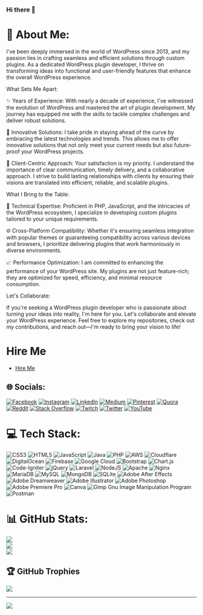 ### Hi there 👋

<!--
**alisaleem252/alisaleem252** is a ✨ _special_ ✨ repository because its `README.md` (this file) appears on your GitHub profile.

Here are some ideas to get you started:

- 🔭 I’m currently working on ...
- 🌱 I’m currently learning ...
- 👯 I’m looking to collaborate on ...
- 🤔 I’m looking for help with ...
- 💬 Ask me about ...
- 📫 How to reach me: ...
- 😄 Pronouns: ...
- ⚡ Fun fact: ...
-->
# 💫 About Me:
I've been deeply immersed in the world of WordPress since 2013, and my passion lies in crafting seamless and efficient solutions through custom plugins. As a dedicated WordPress plugin developer, I thrive on transforming ideas into functional and user-friendly features that enhance the overall WordPress experience.

What Sets Me Apart:

✨ Years of Experience: With nearly a decade of experience, I've witnessed the evolution of WordPress and mastered the art of plugin development. My journey has equipped me with the skills to tackle complex challenges and deliver robust solutions.

🚀 Innovative Solutions: I take pride in staying ahead of the curve by embracing the latest technologies and trends. This allows me to offer innovative solutions that not only meet your current needs but also future-proof your WordPress projects.

🤝 Client-Centric Approach: Your satisfaction is my priority. I understand the importance of clear communication, timely delivery, and a collaborative approach. I strive to build lasting relationships with clients by ensuring their visions are translated into efficient, reliable, and scalable plugins.

What I Bring to the Table:

🔧 Technical Expertise: Proficient in PHP, JavaScript, and the intricacies of the WordPress ecosystem, I specialize in developing custom plugins tailored to your unique requirements.

🌐 Cross-Platform Compatibility: Whether it's ensuring seamless integration with popular themes or guaranteeing compatibility across various devices and browsers, I prioritize delivering plugins that work harmoniously in diverse environments.

📈 Performance Optimization: I am committed to enhancing the performance of your WordPress site. My plugins are not just feature-rich; they are optimized for speed, efficiency, and minimal resource consumption.

Let's Collaborate:

If you're seeking a WordPress plugin developer who is passionate about turning your ideas into reality, I'm here for you. Let's collaborate and elevate your WordPress experience. Feel free to explore my repositories, check out my contributions, and reach out—I'm ready to bring your vision to life!

# Hire Me
 -   [Hire Me](https://alisaleem252.com)
   
## 🌐 Socials:
[![Facebook](https://img.shields.io/badge/Facebook-%231877F2.svg?logo=Facebook&logoColor=white)](https://facebook.com/alisaleem252) [![Instagram](https://img.shields.io/badge/Instagram-%23E4405F.svg?logo=Instagram&logoColor=white)](https://instagram.com/alisaleem252) [![LinkedIn](https://img.shields.io/badge/LinkedIn-%230077B5.svg?logo=linkedin&logoColor=white)](https://linkedin.com/in/alisaleem252) [![Medium](https://img.shields.io/badge/Medium-12100E?logo=medium&logoColor=white)](https://medium.com/@alisaleem252) [![Pinterest](https://img.shields.io/badge/Pinterest-%23E60023.svg?logo=Pinterest&logoColor=white)](https://pinterest.com/alisaleem252) [![Quora](https://img.shields.io/badge/Quora-%23B92B27.svg?logo=Quora&logoColor=white)](https://quora.com/profile/alisaleem252) [![Reddit](https://img.shields.io/badge/Reddit-%23FF4500.svg?logo=Reddit&logoColor=white)](https://reddit.com/user/alisaleem252) [![Stack Overflow](https://img.shields.io/badge/-Stackoverflow-FE7A16?logo=stack-overflow&logoColor=white)](https://stackoverflow.com/users/alisaleem252) [![Twitch](https://img.shields.io/badge/Twitch-%239146FF.svg?logo=Twitch&logoColor=white)](https://twitch.tv/alisaleem252) [![Twitter](https://img.shields.io/badge/Twitter-%231DA1F2.svg?logo=Twitter&logoColor=white)](https://twitter.com/alisaleem252) [![YouTube](https://img.shields.io/badge/YouTube-%23FF0000.svg?logo=YouTube&logoColor=white)](https://youtube.com/c/alisaleem2523) 

# 💻 Tech Stack:
![CSS3](https://img.shields.io/badge/css3-%231572B6.svg?style=for-the-badge&logo=css3&logoColor=white) ![HTML5](https://img.shields.io/badge/html5-%23E34F26.svg?style=for-the-badge&logo=html5&logoColor=white) ![JavaScript](https://img.shields.io/badge/javascript-%23323330.svg?style=for-the-badge&logo=javascript&logoColor=%23F7DF1E) ![Java](https://img.shields.io/badge/java-%23ED8B00.svg?style=for-the-badge&logo=java&logoColor=white) ![PHP](https://img.shields.io/badge/php-%23777BB4.svg?style=for-the-badge&logo=php&logoColor=white) ![AWS](https://img.shields.io/badge/AWS-%23FF9900.svg?style=for-the-badge&logo=amazon-aws&logoColor=white) ![Cloudflare](https://img.shields.io/badge/Cloudflare-F38020?style=for-the-badge&logo=Cloudflare&logoColor=white) ![DigitalOcean](https://img.shields.io/badge/DigitalOcean-%230167ff.svg?style=for-the-badge&logo=digitalOcean&logoColor=white) ![Firebase](https://img.shields.io/badge/firebase-%23039BE5.svg?style=for-the-badge&logo=firebase) ![Google Cloud](https://img.shields.io/badge/Google%20Cloud-%234285F4.svg?style=for-the-badge&logo=google-cloud&logoColor=white) ![Bootstrap](https://img.shields.io/badge/bootstrap-%23563D7C.svg?style=for-the-badge&logo=bootstrap&logoColor=white) ![Chart.js](https://img.shields.io/badge/chart.js-F5788D.svg?style=for-the-badge&logo=chart.js&logoColor=white) ![Code-Igniter](https://img.shields.io/badge/CodeIgniter-%23EF4223.svg?style=for-the-badge&logo=codeIgniter&logoColor=white) ![jQuery](https://img.shields.io/badge/jquery-%230769AD.svg?style=for-the-badge&logo=jquery&logoColor=white) ![Laravel](https://img.shields.io/badge/laravel-%23FF2D20.svg?style=for-the-badge&logo=laravel&logoColor=white) ![NodeJS](https://img.shields.io/badge/node.js-6DA55F?style=for-the-badge&logo=node.js&logoColor=white) ![Apache](https://img.shields.io/badge/apache-%23D42029.svg?style=for-the-badge&logo=apache&logoColor=white) ![Nginx](https://img.shields.io/badge/nginx-%23009639.svg?style=for-the-badge&logo=nginx&logoColor=white) ![MariaDB](https://img.shields.io/badge/MariaDB-003545?style=for-the-badge&logo=mariadb&logoColor=white) ![MySQL](https://img.shields.io/badge/mysql-%2300f.svg?style=for-the-badge&logo=mysql&logoColor=white) ![MongoDB](https://img.shields.io/badge/MongoDB-%234ea94b.svg?style=for-the-badge&logo=mongodb&logoColor=white) ![SQLite](https://img.shields.io/badge/sqlite-%2307405e.svg?style=for-the-badge&logo=sqlite&logoColor=white) ![Adobe After Effects](https://img.shields.io/badge/Adobe%20After%20Effects-9999FF.svg?style=for-the-badge&logo=Adobe%20After%20Effects&logoColor=white) ![Adobe Dreamweaver](https://img.shields.io/badge/Adobe%20Dreamweaver-FF61F6.svg?style=for-the-badge&logo=Adobe%20Dreamweaver&logoColor=white) ![Adobe Illustrator](https://img.shields.io/badge/adobeillustrator-%23FF9A00.svg?style=for-the-badge&logo=adobeillustrator&logoColor=white) ![Adobe Photoshop](https://img.shields.io/badge/adobephotoshop-%2331A8FF.svg?style=for-the-badge&logo=adobephotoshop&logoColor=white) ![Adobe Premiere Pro](https://img.shields.io/badge/Adobe%20Premiere%20Pro-9999FF.svg?style=for-the-badge&logo=Adobe%20Premiere%20Pro&logoColor=white) ![Canva](https://img.shields.io/badge/Canva-%2300C4CC.svg?style=for-the-badge&logo=Canva&logoColor=white) ![Gimp Gnu Image Manipulation Program](https://img.shields.io/badge/Gimp-657D8B?style=for-the-badge&logo=gimp&logoColor=FFFFFF) ![Postman](https://img.shields.io/badge/Postman-FF6C37?style=for-the-badge&logo=postman&logoColor=white)
# 📊 GitHub Stats:
![](https://github-readme-stats.vercel.app/api?username=alisaleem252&theme=dark&hide_border=false&include_all_commits=true&count_private=true)<br/>
![](https://github-readme-streak-stats.herokuapp.com/?user=alisaleem252&theme=dark&hide_border=false)<br/>
![](https://github-readme-stats.vercel.app/api/top-langs/?username=alisaleem252&theme=dark&hide_border=false&include_all_commits=true&count_private=true&layout=compact)

## 🏆 GitHub Trophies
![](https://github-profile-trophy.vercel.app/?username=alisaleem252&theme=radical&no-frame=false&no-bg=true&margin-w=4)

---
[![](https://visitcount.itsvg.in/api?id=alisaleem252&icon=0&color=0)](https://visitcount.itsvg.in)

<!-- Proudly created with GPRM ( https://gprm.itsvg.in ) -->
